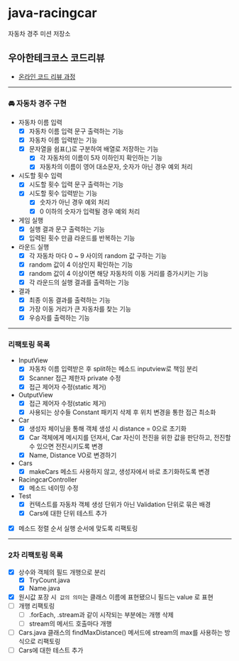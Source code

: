 # java-racingcar

자동차 경주 미션 저장소

## 우아한테크코스 코드리뷰

- [온라인 코드 리뷰 과정](https://github.com/woowacourse/woowacourse-docs/blob/master/maincourse/README.md)
---
### 🚘 자동차 경주 구현
- 자동차 이름 입력
    - [x] 자동차 이름 입력 문구 출력하는 기능
    - [x] 자동차 이름 입력받는 기능
    - [x] 문자열을 쉼표(,)로 구분하여 배열로 저장하는 기능
        - [x] 각 자동차의 이름이 5자 이하인지 확인하는 기능
        - [x] 자동차의 이름이 영어 대소문자, 숫자가 아닌 경우 예외 처리

- 시도할 횟수 입력
    - [x] 시도할 횟수 입력 문구 출력하는 기능
    - [x] 시도할 횟수 입력받는 기능
        - [x] 숫자가 아닌 경우 예외 처리
        - [x] 0 이하의 숫자가 입력될 경우 예외 처리

- 게임 실행
    - [x] 실행 결과 문구 출력하는 기능
    - [x] 입력된 횟수 만큼 라운드를 반복하는 기능

- 라운드 실행
    - [x] 각 자동차 마다 0 ~ 9 사이의 random 값 구하는 기능
    - [x] random 값이 4 이상인지 확인하는 기능
    - [x] random 값이 4 이상이면 해당 자동차의 이동 거리를 증가시키는 기능
    - [x] 각 라운드의 실행 결과를 출력하는 기능

- 결과
    - [x] 최종 이동 결과를 출력하는 기능
    - [x] 가장 이동 거리가 큰 자동차를 찾는 기능
    - [x] 우승자를 출력하는 기능

---
### 리팩토링 목록

- InputView
  - [x] 자동차 이름 입력받은 후 split하는 메소드 inputview로 책임 분리
  - [x] Scanner 접근 제한자 private 수정
  - [x] 접근 제어자 수정(static 제거)
- OutputView
  - [x] 접근 제어자 수정(static 제거)
  - [x] 사용되는 상수들 Constant 패키지 삭제 후 위치 변경을 통한 접근 최소화
- Car
  - [x] 생성자 체이닝을 통해 객체 생성 시 distance = 0으로 초기화
  - [x] Car 객체에게 메시지를 던져서, Car 자신이 전진을 위한 값을 판단하고, 전진할 수 있으면 전진시키도록 변경
  - [x] Name, Distance VO로 변경하기
- Cars
  - [x] makeCars 메소드 사용하지 않고, 생성자에서 바로 초기화하도록 변경
- RacingcarController
  - [x] 메소드 네이밍 수정
- Test
  - [x] 컨텍스트를 자동차 객체 생성 단위가 아닌 Validation 단위로 묶은 배경
  - [x] Cars에 대한 단위 테스트 추가
- [x] 메소드 정렬 순서 실행 순서에 맞도록 리팩토링

---
### 2차 리팩토링 목록

- [x]  상수와 객체의 필드 개행으로 분리
   - [x] TryCount.java 
   - [x] Name.java
- [x]  원시값 포장 시  `값의 의미`는 클래스 이름에 표현됐으니 필드는 value 로 표현
- [ ]  개행 리팩토링
   - [ ]  .forEach, .stream과 같이 시작되는 부분에는 개행 삭제
   - [ ]  stream의 메서드 호출마다 개행
- [ ]  Cars.java 클래스의 findMaxDistance() 메서드에 stream의 max를 사용하는 방식으로 리팩토링
- [ ]  Cars에 대한 테스트 추가
